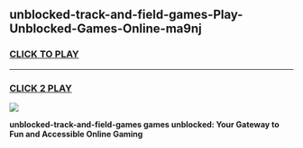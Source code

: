
## unblocked-track-and-field-games-Play-Unblocked-Games-Online-ma9nj
<h3>
<a href="https://premium76.site?title=unblocked-track-and-field-games&ref=24A">CLICK TO PLAY</a></h3>
<hr>

<h3>
<a href="https://premium76.site?title=unblocked-track-and-field-games&ref=24A">CLICK 2 PLAY</a>
  
</h3>

<a href="https://premium76.site?title=unblocked-track-and-field-games&ref=24A"><img src="https://clearcache.store/games.png"></a>


**unblocked-track-and-field-games games unblocked: Your Gateway to Fun and Accessible Online Gaming**
